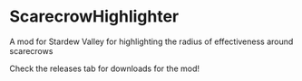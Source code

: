 # ScarecrowHighlighter
A mod for Stardew Valley for highlighting the radius of effectiveness around scarecrows

Check the releases tab for downloads for the mod!
